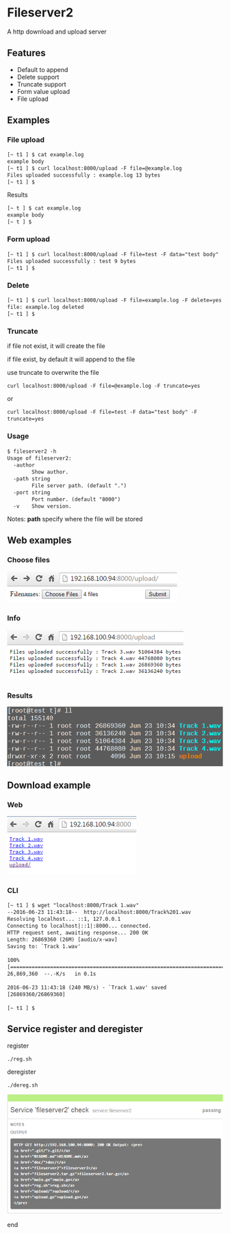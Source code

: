 # Fileserver2

A http download and upload server

## Features

* Default to append
* Delete support
* Truncate support
* Form value upload
* File upload

## Examples

### File upload

```
[~ t1 ] $ cat example.log 
example body
[~ t1 ] $ curl localhost:8000/upload -F file=@example.log
Files uploaded successfully : example.log 13 bytes 
[~ t1 ] $
```

Results

```
[~ t ] $ cat example.log 
example body
[~ t ] $ 
```

### Form upload

```
[~ t1 ] $ curl localhost:8000/upload -F file=test -F data="test body"
Files uploaded successfully : test 9 bytes 
[~ t1 ] $ 
```

### Delete

```
[~ t1 ] $ curl localhost:8000/upload -F file=example.log -F delete=yes 
file: example.log deleted
[~ t1 ] $ 
```

### Truncate
if file not exist, it will create the file

if file exist, by default it will append to the file

use truncate to overwrite the file

```
curl localhost:8000/upload -F file=@example.log -F truncate=yes 
```

or

```
curl localhost:8000/upload -F file=test -F data="test body" -F truncate=yes 
```

### Usage

```
$ fileserver2 -h
Usage of fileserver2:
  -author
        Show author.
  -path string
        File server path. (default ".")
  -port string
        Port number. (default "8000")
  -v    Show version.
```

Notes: **path** specify where the file will be stored


## Web examples

### Choose files

![choose_files](doc/fileserver2-web1.png)

### Info

![choose_files](doc/fileserver2-web2.png)

### Results

![choose_files](doc/fileserver2-web3.png)

## Download example

### Web

![download](doc/fileserver2-web4.png)

### CLI

```
[~ t1 ] $ wget "localhost:8000/Track 1.wav"
--2016-06-23 11:43:18--  http://localhost:8000/Track%201.wav
Resolving localhost... ::1, 127.0.0.1
Connecting to localhost|::1|:8000... connected.
HTTP request sent, awaiting response... 200 OK
Length: 26869360 (26M) [audio/x-wav]
Saving to: `Track 1.wav'

100%[=============================================================================>] 26,869,360  --.-K/s   in 0.1s    

2016-06-23 11:43:18 (240 MB/s) - `Track 1.wav' saved [26869360/26869360]

[~ t1 ] $
```

## Service register and deregister

register

```
./reg.sh
```

deregister

```
./dereg.sh
```

![register](doc/reg.png)

end
